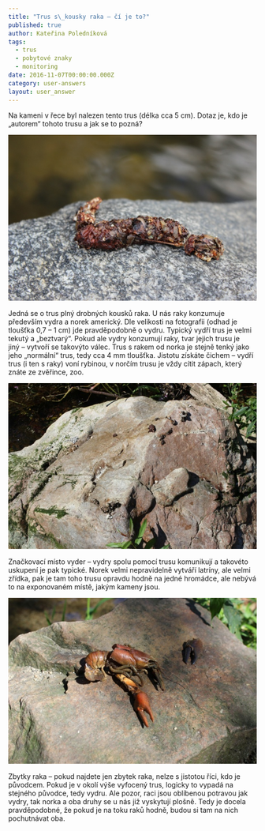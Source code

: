 ```yaml
---
title: "Trus s\_kousky raka – čí je to?"
published: true
author: Kateřina Poledníková
tags:
  - trus
  - pobytové znaky
  - monitoring
date: 2016-11-07T00:00:00.000Z
category: user-answers
layout: user_answer
---
```

Na kameni v řece byl nalezen tento trus (délka cca 5 cm). Dotaz je, kdo
je „autorem“ tohoto trusu a jak se to pozná?

![](/media/152_610.jpg)

Jedná se o trus plný drobných kousků raka. U nás raky konzumuje
především vydra a norek americký. Dle velikosti na fotografii (odhad je
tloušťka 0,7 – 1 cm) jde pravděpodobně o vydru. Typický vydří trus je
velmi tekutý a „beztvarý“. Pokud ale vydry konzumují raky, tvar jejich
trusu je jiný – vytvoří se takovýto válec. Trus s rakem od norka je
stejně tenký jako jeho „normální“ trus, tedy cca 4 mm tloušťka. Jistotu
získáte čichem – vydří trus (i ten s raky) voní rybinou, v norčím trusu
je vždy cítit zápach, který znáte ze zvěřince, zoo.

![](/media/mix_019_610.JPG)

Značkovací místo vyder – vydry spolu pomocí trusu komunikují a takovéto
uskupení je pak typické. Norek velmi nepravidelně vytváří latríny, ale
velmi zřídka, pak je tam toho trusu opravdu hodně na jedné hromádce, ale
nebývá to na exponovaném místě, jakým kameny jsou.

![](/media/mix_029_610.JPG)

Zbytky raka – pokud najdete jen zbytek raka, nelze s jistotou říci, kdo
je původcem. Pokud je v okolí výše vyfocený trus, logicky to vypadá na
stejného původce, tedy vydru. Ale pozor, raci jsou oblíbenou potravou
jak vydry, tak norka a oba druhy se u nás již vyskytují plošně. Tedy je
docela pravděpodobné, že pokud je na toku raků hodně, budou si tam na
nich pochutnávat oba.
